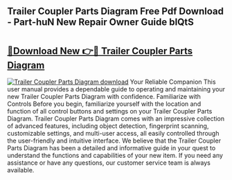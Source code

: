 ## Trailer Coupler Parts Diagram Free Pdf Download - Part-huN New Repair Owner Guide bIQtS

# <h2><a href="http://dfi0vh.blite.top/?on=Trailer+Coupler+Parts+Diagram">🔗Download New 👉🔴 Trailer Coupler Parts Diagram</a></h2>

[![Trailer Coupler Parts Diagram download](https://i.imgur.com/lujVjoI.png)](http://dfi0vh.blite.top/?on=Trailer+Coupler+Parts+Diagram)
Your Reliable Companion This user manual provides a dependable guide to operating and maintaining your new Trailer Coupler Parts Diagram with confidence. Familiarize with Controls Before you begin, familiarize yourself with the location and function of all control buttons and settings on your Trailer Coupler Parts Diagram. Trailer Coupler Parts Diagram comes with an impressive collection of advanced features, including object detection, fingerprint scanning, customizable settings, and multi-user access, all easily controlled through the user-friendly and intuitive interface. We believe that the Trailer Coupler Parts Diagram has been a detailed and informative guide in your quest to understand the functions and capabilities of your new item. If you need any assistance or have any questions, our customer service team is always available.
